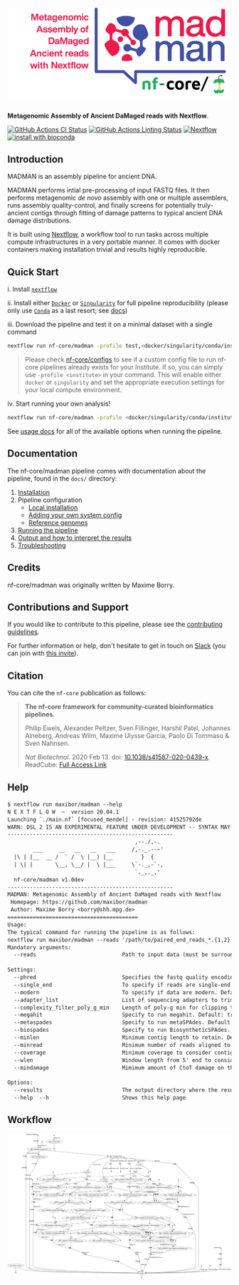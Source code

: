 # ![nf-core/madman](docs/images/nf-core-madman_logo.png)

**Metagenomic Assembly of Ancient DaMaged reads with Nextflow**.

[![GitHub Actions CI Status](https://github.com/maxibor/madman/workflows/nf-core%20CI/badge.svg)](https://github.com/maxibor/madman/actions)
[![GitHub Actions Linting Status](https://github.com/maxibor/madman/workflows/nf-core%20linting/badge.svg)](https://github.com/maxibor/madman/actions)
[![Nextflow](https://img.shields.io/badge/nextflow-%E2%89%A520.04.1-brightgreen.svg)](https://www.nextflow.io/)
[![install with bioconda](https://img.shields.io/badge/install%20with-bioconda-brightgreen.svg)](http://bioconda.github.io/)

## Introduction

MADMAN is an assembly pipeline for ancient DNA.

MADMAN performs intial pre-processing of input FASTQ files. It then performs metagenomic _de novo_ assembly with one or multiple assemblers, runs assembly quality-control, and finally screens for potentially truly-ancient contigs through fitting of damage patterns to typical ancient DNA damage distributions.

It is built using [Nextflow](https://www.nextflow.io), a workflow tool to run tasks across multiple compute infrastructures in a very portable manner. It comes with docker containers making installation trivial and results highly reproducible.

## Quick Start

i. Install [`nextflow`](https://nf-co.re/usage/installation)

ii. Install either [`Docker`](https://docs.docker.com/engine/installation/) or [`Singularity`](https://www.sylabs.io/guides/3.0/user-guide/) for full pipeline reproducibility (please only use [`Conda`](https://conda.io/miniconda.html) as a last resort; see [docs](https://nf-co.re/usage/configuration#basic-configuration-profiles))

iii. Download the pipeline and test it on a minimal dataset with a single command

```bash
nextflow run nf-core/madman -profile test,<docker/singularity/conda/institute>
```

> Please check [nf-core/configs](https://github.com/nf-core/configs#documentation) to see if a custom config file to run nf-core pipelines already exists for your Institute. If so, you can simply use `-profile <institute>` in your command. This will enable either `docker` or `singularity` and set the appropriate execution settings for your local compute environment.

iv. Start running your own analysis!

```bash
nextflow run nf-core/madman -profile <docker/singularity/conda/institute> --reads '*_R{1,2}.fastq.gz' --genome GRCh37
```

See [usage docs](docs/usage.md) for all of the available options when running the pipeline.

## Documentation

The nf-core/madman pipeline comes with documentation about the pipeline, found in the `docs/` directory:

1. [Installation](https://nf-co.re/usage/installation)
2. Pipeline configuration
    * [Local installation](https://nf-co.re/usage/local_installation)
    * [Adding your own system config](https://nf-co.re/usage/adding_own_config)
    * [Reference genomes](https://nf-co.re/usage/reference_genomes)
3. [Running the pipeline](docs/usage.md)
4. [Output and how to interpret the results](docs/output.md)
5. [Troubleshooting](https://nf-co.re/usage/troubleshooting)

<!-- TODO nf-core: Add a brief overview of what the pipeline does and how it works -->

## Credits

nf-core/madman was originally written by Maxime Borry.

## Contributions and Support

If you would like to contribute to this pipeline, please see the [contributing guidelines](.github/CONTRIBUTING.md).

For further information or help, don't hesitate to get in touch on [Slack](https://nfcore.slack.com/channels/madman) (you can join with [this invite](https://nf-co.re/join/slack)).

## Citation

<!-- TODO nf-core: Add citation for pipeline after first release. Uncomment lines below and update Zenodo doi. -->
<!-- If you use  nf-core/madman for your analysis, please cite it using the following doi: [10.5281/zenodo.XXXXXX](https://doi.org/10.5281/zenodo.XXXXXX) -->

You can cite the `nf-core` publication as follows:

> **The nf-core framework for community-curated bioinformatics pipelines.**
>
> Philip Ewels, Alexander Peltzer, Sven Fillinger, Harshil Patel, Johannes Alneberg, Andreas Wilm, Maxime Ulysse Garcia, Paolo Di Tommaso & Sven Nahnsen.
>
> _Nat Biotechnol._ 2020 Feb 13. doi: [10.1038/s41587-020-0439-x](https://dx.doi.org/10.1038/s41587-020-0439-x).  
> ReadCube: [Full Access Link](https://rdcu.be/b1GjZ)

## Help

```txt
$ nextflow run maxibor/madman --help
N E X T F L O W  ~  version 20.04.1
Launching `./main.nf` [focused_mendel] - revision: 41525792de
WARN: DSL 2 IS AN EXPERIMENTAL FEATURE UNDER DEVELOPMENT -- SYNTAX MAY CHANGE IN FUTURE RELEASE
----------------------------------------------------
                                        ,--./,-.
        ___     __   __   __   ___     /,-._.--~'
  |\ | |__  __ /  ` /  \ |__) |__         }  {
  | \| |       \__, \__/ |  \ |___     \`-._,-`-,
                                        `._,._,'
  nf-core/madman v1.0dev
----------------------------------------------------
MADMAN: Metagenomic Assembly of Ancient DaMaged reads with Nextflow
 Homepage: https://github.com/maxibor/madman
 Author: Maxime Borry <borry@shh.mpg.de>
=========================================
Usage:
The typical command for running the pipeline is as follows:
nextflow run maxibor/madman --reads '/path/to/paired_end_reads_*.{1,2}.fastq.gz'
Mandatory arguments:
  --reads                           Path to input data (must be surrounded with quotes)

Settings:
  --phred                           Specifies the fastq quality encoding (33 | 64). Default: 33
  --single_end                      To specify if reads are single-end. Default: false
  --modern                          To specify if data are modern. Default: false
  --adapter_list                    List of sequencing adapters to trim. Default: /Users/borry/Documents/GitHub/madman/assets/adapter_list.txt
  --complexity_filter_poly_g_min    Length of poly-g min for clipping to be performed. Default: 10
  --megahit                         Specify to run megahit. Default: true
  --metaspades                      Specify to run metaSPAdes. Default: false
  --biospades                       Specify to run BiosyntheticSPAdes. Default: false
  --minlen                          Minimum contig length to retain. Default:  300
  --minread                         Minimum number of reads aligned to contig to consider contig. Default: 1000
  --coverage                        Minimum coverage to consider contig. Default: 0.5
  --wlen                            Window length from 5' end to consider for damage estimation. Default: 35
  --mindamage                       Mimimum amount of CtoT damage on the 5' end of the read. Default: 0.2

Options:
  --results                         The output directory where the results will be saved. Default: ./results
  --help  --h                       Shows this help page
```

## Workflow

![Workflow graph](assets/misc/dag.png)
